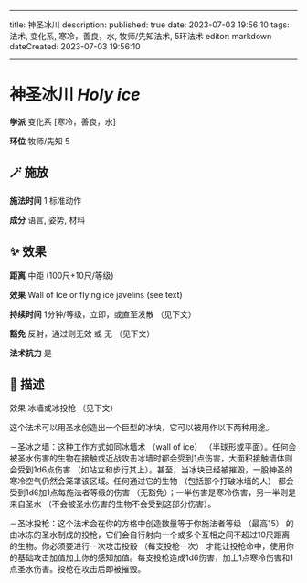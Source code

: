 
---
title: 神圣冰川
description: 
published: true
date: 2023-07-03 19:56:10
tags: 法术, 变化系, 寒冷，善良，水, 牧师/先知法术, 5环法术
editor: markdown
dateCreated: 2023-07-03 19:56:10

---

# **神圣冰川** *Holy ice*

**学派** 变化系 \[寒冷，善良，水\] 

**环位** 牧师/先知 5

## 🪄 施放

**施法时间** 1 标准动作

**成分** 语言, 姿势, 材料

## ✨ 效果  

**距离** 中距 (100尺+10尺/等级) 

**效果** Wall of Ice or flying ice javelins (see text) 

**持续时间** 1分钟/等级，立即，或直至发散 （见下文） 

**豁免** 反射，通过则无效 或 无 （见下文）

**法术抗力** 是

## 📖 描述

效果          冰墙或冰投枪 （见下文）

这个法术可以用圣水创造出一个巨型的冰块，它可以被用作以下两种用途。

－圣冰之墙：这种工作方式如同冰墙术 （wall of ice）  （半球形或平面）。任何会被圣水伤害的生物在接触或近战攻击冰墙时都会受到1点伤害，大面积接触墙体则会受到1d6点伤害 （如站立和步行其上）。甚至，当冰块已经被摧毁，一股神圣的寒冷空气仍然会笼罩该区域。任何通过它的生物 （包括那个打破冰墙的人） 都会受到1d6加1点每施法者等级的伤害 （无豁免）；一半伤害是寒冷伤害，另一半则是来自圣水 （不会被圣水伤害的生物不会受到这部分伤害）。

－圣冰投枪：这个法术会在你的方格中创造数量等于你施法者等级 （最高15） 的由冰冻的圣水制成的投枪，它们会自行射向一个或多个互相之间不超过10尺距离的生物。你必须要进行一次攻击投骰 （每支投枪一次） 才能让投枪命中，使用你的基础攻击加值加上你的感知加值。每支投枪造成1d6伤害，加上1点寒冷伤害和1点圣水伤害。投枪在攻击后即被摧毁。
    